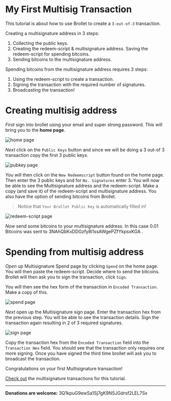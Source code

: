 
# My First Multisig Transaction

This tutorial is about how to use Brollet to create a `3-out-of-3` transaction.

Creating a multisignature address in 3 steps:

1. Collecting the public keys.
1. Creating the redeem-script & multisignature address. Saving the redeem-script for spending bitcoins.
1. Sending bitcoins to the multisignature address.

Spending bitcoins from the multisignature address requires 3 steps:

1. Using the redeem-script to create a transaction.
1. Signing the transaction with the required number of signatures.
1. Broadcasting the transaction!


# Creating multisig address

_First_ sign into brollet using your email and super strong password. This will bring you to the **home page**.

![home page](/docs/images/balance.png)

_Next_ click on the `Public Keys` button and since we will be doing a 3 out-of 3 transaction copy the first 3 public keys.

![pubkey page](/docs/images/pubkeys.jpg)

_You_ will then click on the `New Redeemscript` button found on the home page. Then enter the 3 public keys and for `No. Signatures` enter 3. You will now be able to see the Multisignature address and the redeem-script. Make a copy (and save it) of the redeem-script and multisignature address. You also have the option of sending bitcoins from Brollet.

> Notice that `Your Brollet Public Key` is automatically filled in!

![redeem-script page](/docs/images/redeemscript.jpg)

_Now_ send some bitcoins to your multisignature address. In this case 0.01 Bitcoins was sent to 3NAhQbKxDDGzfy8i1ssAWgePZfYkpsxKGA .

# Spending from multisig address

_Open_ up Multisignature Spend page by clicking `Spend` on the home page. You will then paste the redeem-script. Decide where to send the bitcoins. Brollet will then ask you to sign the transaction, click `Sign`.

You will then see the hex form of the transaction in `Encoded Transaction`. Make a copy of this.

![spend page](/docs/images/spend.jpg)

_Next_ open up the Multisignature sign page. Enter the transaction hex from the previous step. You will be able to see the transaction details. Sign the transaction again resulting in 2 of 3 required signatures.

![sign page](/docs/images/sign.jpg)

Copy the transaction hex from the `Encoded Transaction` field into the `Transaction Hex` field. You should see that the transaction only requires one more signing. Once you have signed the third time brollet will ask you to broadcast the transaction.

Congratulations on your first Multisignature transaction!

[Check out](https://blockchain.info/address/3NAhQbKxDDGzfy8i1ssAWgePZfYkpsxKGA) the multisignature transactions for this tutorial.

* * *

**Donations are welcome:** 3Q1kpuG9ewSa1Sj7gK9NSJGdrsf2LEL7Sx
